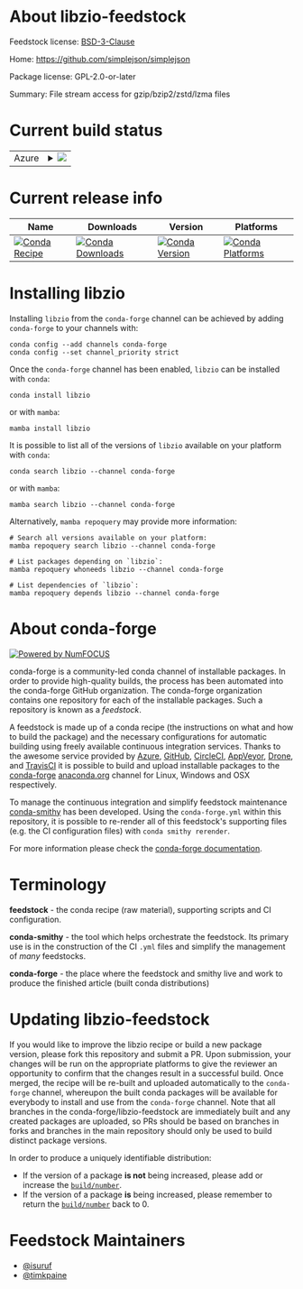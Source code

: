 About libzio-feedstock
======================

Feedstock license: [BSD-3-Clause](https://github.com/conda-forge/libzio-feedstock/blob/main/LICENSE.txt)

Home: https://github.com/simplejson/simplejson

Package license: GPL-2.0-or-later

Summary: File stream access for gzip/bzip2/zstd/lzma files

Current build status
====================


<table>
    
  <tr>
    <td>Azure</td>
    <td>
      <details>
        <summary>
          <a href="https://dev.azure.com/conda-forge/feedstock-builds/_build/latest?definitionId=22293&branchName=main">
            <img src="https://dev.azure.com/conda-forge/feedstock-builds/_apis/build/status/libzio-feedstock?branchName=main">
          </a>
        </summary>
        <table>
          <thead><tr><th>Variant</th><th>Status</th></tr></thead>
          <tbody><tr>
              <td>linux_64</td>
              <td>
                <a href="https://dev.azure.com/conda-forge/feedstock-builds/_build/latest?definitionId=22293&branchName=main">
                  <img src="https://dev.azure.com/conda-forge/feedstock-builds/_apis/build/status/libzio-feedstock?branchName=main&jobName=linux&configuration=linux%20linux_64_" alt="variant">
                </a>
              </td>
            </tr>
          </tbody>
        </table>
      </details>
    </td>
  </tr>
</table>

Current release info
====================

| Name | Downloads | Version | Platforms |
| --- | --- | --- | --- |
| [![Conda Recipe](https://img.shields.io/badge/recipe-libzio-green.svg)](https://anaconda.org/conda-forge/libzio) | [![Conda Downloads](https://img.shields.io/conda/dn/conda-forge/libzio.svg)](https://anaconda.org/conda-forge/libzio) | [![Conda Version](https://img.shields.io/conda/vn/conda-forge/libzio.svg)](https://anaconda.org/conda-forge/libzio) | [![Conda Platforms](https://img.shields.io/conda/pn/conda-forge/libzio.svg)](https://anaconda.org/conda-forge/libzio) |

Installing libzio
=================

Installing `libzio` from the `conda-forge` channel can be achieved by adding `conda-forge` to your channels with:

```
conda config --add channels conda-forge
conda config --set channel_priority strict
```

Once the `conda-forge` channel has been enabled, `libzio` can be installed with `conda`:

```
conda install libzio
```

or with `mamba`:

```
mamba install libzio
```

It is possible to list all of the versions of `libzio` available on your platform with `conda`:

```
conda search libzio --channel conda-forge
```

or with `mamba`:

```
mamba search libzio --channel conda-forge
```

Alternatively, `mamba repoquery` may provide more information:

```
# Search all versions available on your platform:
mamba repoquery search libzio --channel conda-forge

# List packages depending on `libzio`:
mamba repoquery whoneeds libzio --channel conda-forge

# List dependencies of `libzio`:
mamba repoquery depends libzio --channel conda-forge
```


About conda-forge
=================

[![Powered by
NumFOCUS](https://img.shields.io/badge/powered%20by-NumFOCUS-orange.svg?style=flat&colorA=E1523D&colorB=007D8A)](https://numfocus.org)

conda-forge is a community-led conda channel of installable packages.
In order to provide high-quality builds, the process has been automated into the
conda-forge GitHub organization. The conda-forge organization contains one repository
for each of the installable packages. Such a repository is known as a *feedstock*.

A feedstock is made up of a conda recipe (the instructions on what and how to build
the package) and the necessary configurations for automatic building using freely
available continuous integration services. Thanks to the awesome service provided by
[Azure](https://azure.microsoft.com/en-us/services/devops/), [GitHub](https://github.com/),
[CircleCI](https://circleci.com/), [AppVeyor](https://www.appveyor.com/),
[Drone](https://cloud.drone.io/welcome), and [TravisCI](https://travis-ci.com/)
it is possible to build and upload installable packages to the
[conda-forge](https://anaconda.org/conda-forge) [anaconda.org](https://anaconda.org/)
channel for Linux, Windows and OSX respectively.

To manage the continuous integration and simplify feedstock maintenance
[conda-smithy](https://github.com/conda-forge/conda-smithy) has been developed.
Using the ``conda-forge.yml`` within this repository, it is possible to re-render all of
this feedstock's supporting files (e.g. the CI configuration files) with ``conda smithy rerender``.

For more information please check the [conda-forge documentation](https://conda-forge.org/docs/).

Terminology
===========

**feedstock** - the conda recipe (raw material), supporting scripts and CI configuration.

**conda-smithy** - the tool which helps orchestrate the feedstock.
                   Its primary use is in the construction of the CI ``.yml`` files
                   and simplify the management of *many* feedstocks.

**conda-forge** - the place where the feedstock and smithy live and work to
                  produce the finished article (built conda distributions)


Updating libzio-feedstock
=========================

If you would like to improve the libzio recipe or build a new
package version, please fork this repository and submit a PR. Upon submission,
your changes will be run on the appropriate platforms to give the reviewer an
opportunity to confirm that the changes result in a successful build. Once
merged, the recipe will be re-built and uploaded automatically to the
`conda-forge` channel, whereupon the built conda packages will be available for
everybody to install and use from the `conda-forge` channel.
Note that all branches in the conda-forge/libzio-feedstock are
immediately built and any created packages are uploaded, so PRs should be based
on branches in forks and branches in the main repository should only be used to
build distinct package versions.

In order to produce a uniquely identifiable distribution:
 * If the version of a package **is not** being increased, please add or increase
   the [``build/number``](https://docs.conda.io/projects/conda-build/en/latest/resources/define-metadata.html#build-number-and-string).
 * If the version of a package **is** being increased, please remember to return
   the [``build/number``](https://docs.conda.io/projects/conda-build/en/latest/resources/define-metadata.html#build-number-and-string)
   back to 0.

Feedstock Maintainers
=====================

* [@isuruf](https://github.com/isuruf/)
* [@timkpaine](https://github.com/timkpaine/)


<!-- dummy commit to enable rerendering -->

